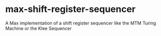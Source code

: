 # max-shift-register-sequencer
 A Max implementation of a shift register sequencer like the MTM Turing Machine or the Klee Sequencer
